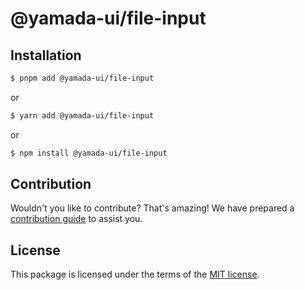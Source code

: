 # @yamada-ui/file-input

## Installation

```sh
$ pnpm add @yamada-ui/file-input
```

or

```sh
$ yarn add @yamada-ui/file-input
```

or

```sh
$ npm install @yamada-ui/file-input
```

## Contribution

Wouldn't you like to contribute? That's amazing! We have prepared a [contribution guide](https://github.com/yamada-ui/yamada-ui/blob/main/CONTRIBUTING.md) to assist you.

## License

This package is licensed under the terms of the
[MIT license](https://github.com/yamada-ui/yamada-ui/blob/main/LICENSE).
